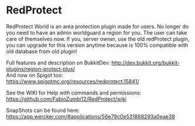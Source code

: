 # RedProtect
RedProtect World is an area protection plugin made for users. No longer do you need to have an admin worldguard a region for you. The user can take care of themselves now.
If you, server owner, use the old redProtect plugin, you can upgrade for this version anytime because is 100% compatible with old database from old plugin!

Full features and description on BukkitDev: http://dev.bukkit.org/bukkit-plugins/region-protect-plus/  
And now on Spigot too: https://www.spigotmc.org/resources/redprotect.15841/

See the WIKI for Help with commands and permissions: https://github.com/FabioZumbi12/RedProtect/wiki

SnapShots can be found here: https://app.wercker.com/#applications/56e79c0e531868293a0eae38